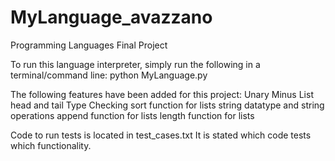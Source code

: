 # MyLanguage_avazzano
Programming Languages Final Project

To run this language interpreter, simply run the following in a terminal/command line:
python MyLanguage.py


The following features have been added for this project:
Unary Minus
List head and tail
Type Checking
sort function for lists
string datatype and string operations
append function for lists
length function for lists


Code to run tests is located in test_cases.txt
It is stated which code tests which functionality.